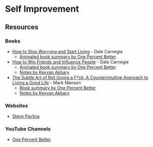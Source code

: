 # Self Improvement

## Resources

### Books

* [How to Stop Worrying and Start Living](https://smile.amazon.co.uk/Worrying-Start-Living-Personal-Development/dp/0749307234/) - Dale Carnegie
  * [Animated book summary by One Percent Better](https://www.youtube.com/watch?v=Ria1t15XgGw)
* [How to Win Friends and Influence People](https://smile.amazon.co.uk/dp/0091906814) - Dale Carnegie
  * [Animated book summary by One Percent Better](https://www.youtube.com/watch?v=hsT1x9WEi-g)
  * [Notes by Keyvan Akbary](https://keyvanakbary.github.io/learning-notes/books/how-to-win-friends-and-influence-people/)
* [The Subtle Art of Not Giving a F\*ck: A Counterintuitive Approach to Living a Good Life](https://smile.amazon.co.uk/dp/0062457721) - Mark Manson
  * [Book summary by One Percent Better](https://www.youtube.com/watch?v=Z4OFjFq-Xis)
  * [Notes by Keyvan Akbary](https://keyvanakbary.github.io/learning-notes/books/the-subtle-art-of-not-giving-a-fuck/)

### Websites

* [Steve Pavlina](https://stevepavlina.com/)

### YouTube Channels

* [One Percent Better](https://www.youtube.com/c/OnePercentBetter/videos)
